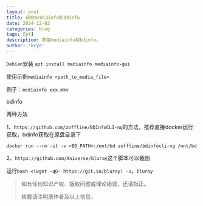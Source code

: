 ```yaml
---
layout: post
title: 获取mediainfo和bdinfo
date: 2024-12-02
categories: blog
tags: [pt]
description: 获取mediainfo和bdinfo。
author: 'kryo'
---
```


`Debian`安装 `apt install mediainfo mediainfo-gui`

使用示例`mediainfo <path_to_media_file>`

例子：`mediainfo xxx.mkv`

bdinfo 

两种方法

1、`https://github.com/zoffline/BDInfoCLI-ng`的方法，推荐直接docker运行获取，bdinfo获取在原盘目录下

`docker run --rm -it -v <BD_PATH>:/mnt/bd zoffline/bdinfocli-ng /mnt/bd`

2、`https://github.com/Aniverse/bluray`这个脚本可以截图

运行`bash <(wget -qO- https://git.io/bluray) -u`，`bluray`



> 如有任何知识产权、版权问题或理论错误，还请指正。
>
> 转载请注明原作者及以上信息。
